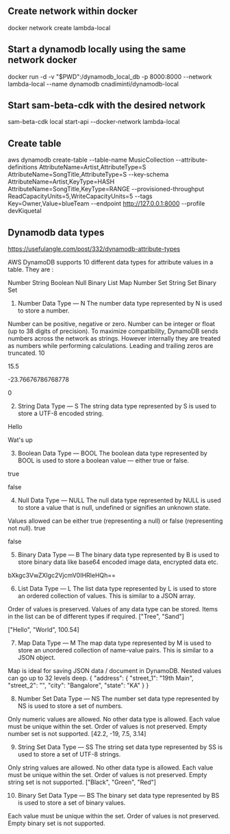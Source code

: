 ## Create network within docker
docker network create lambda-local


## Start a dynamodb locally using the same network docker
docker run -d -v "$PWD":/dynamodb_local_db -p 8000:8000 --network lambda-local --name dynamodb cnadiminti/dynamodb-local

## Start sam-beta-cdk with the desired network
sam-beta-cdk local start-api --docker-network lambda-local

## Create table

aws dynamodb create-table     --table-name MusicCollection     --attribute-definitions AttributeName=Artist,AttributeType=S AttributeName=SongTitle,AttributeType=S     --key-schema AttributeName=Artist,KeyType=HASH AttributeName=SongTitle,KeyType=RANGE     --provisioned-throughput ReadCapacityUnits=5,WriteCapacityUnits=5     --tags Key=Owner,Value=blueTeam --endpoint http://127.0.0.1:8000 --profile devKiquetal

## Dynamodb data types

https://usefulangle.com/post/332/dynamodb-attribute-types


AWS DynamoDB supports 10 different data types for attribute values in a table. They are :

Number
String
Boolean
Null
Binary
List
Map
Number Set
String Set
Binary Set

1) Number Data Type — N
The number data type represented by N is used to store a number.

Number can be positive, negative or zero.
Number can be integer or float (up to 38 digits of precision).
To maximize compatibility, DynamoDB sends numbers across the network as strings. However internally they are treated as numbers while performing calculations.
Leading and trailing zeros are truncated.
10

15.5

-23.76676786768778

0

2) String Data Type — S
The string data type represented by S is used to store a UTF-8 encoded string.

Hello

Wat's up

3) Boolean Data Type — BOOL
The boolean data type represented by BOOL is used to store a boolean value — either true or false.

true

false

4) Null Data Type — NULL
The null data type represented by NULL is used to store a value that is null, undefined or signifies an unknown state.

Values allowed can be either true (representing a null) or false (representing not null).
true

false

5) Binary Data Type — B
The binary data type represented by B is used to store binary data like base64 encoded image data, encrypted data etc.

bXkgc3VwZXIgc2VjcmV0IHRleHQh==

6) List Data Type — L
The list data type represented by L is used to store an ordered collection of values. This is similar to a JSON array.

Order of values is preserved.
Values of any data type can be stored. Items in the list can be of different types if required.
["Tree", "Sand"]

["Hello", "World", 100.54]

7) Map Data Type — M
The map data type represented by M is used to store an unordered collection of name-value pairs. This is similar to a JSON object.

Map is ideal for saving JSON data / document in DynamoDB.
Nested values can go up to 32 levels deep.
{
	"address": {
		"street_1": "19th Main",
		"street_2": "",
		"city": "Bangalore",
		"state": "KA" 
	}
}

8) Number Set Data Type — NS
The number set data type represented by NS is used to store a set of numbers.

Only numeric values are allowed. No other data type is allowed.
Each value must be unique within the set.
Order of values is not preserved.
Empty number set is not supported.
[42.2, -19, 7.5, 3.14]

9) String Set Data Type — SS
The string set data type represented by SS is used to store a set of UTF-8 strings.

Only string values are allowed. No other data type is allowed.
Each value must be unique within the set.
Order of values is not preserved.
Empty string set is not supported.
["Black", "Green", "Red"]

10) Binary Set Data Type — BS
The binary set data type represented by BS is used to store a set of binary values.

Each value must be unique within the set.
Order of values is not preserved.
Empty binary set is not supported.


